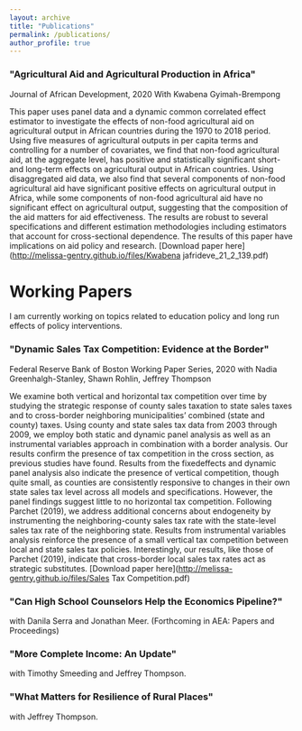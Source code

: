 ```yaml
---
layout: archive
title: "Publications"
permalink: /publications/
author_profile: true
---
```

### "Agricultural Aid and Agricultural Production in Africa"
Journal of African Development, 2020
With Kwabena Gyimah-Brempong

This paper uses panel data and a dynamic common correlated effect
estimator to investigate the effects of non-food agricultural aid on agricultural output in African countries during the 1970 to 2018 period. Using five measures of agricultural outputs in per capita terms and controlling for a number of covariates, we find that non-food agricultural aid, at the aggregate level, has positive and statistically significant short- and long-term effects on agricultural output in African countries. Using disaggregated aid data, we also find that several components of non-food agricultural aid have significant positive effects on agricultural output in Africa, while some components of non-food agricultural aid have no significant effect on agricultural output, suggesting that the composition of the aid matters for aid effectiveness. The results are robust to several specifications and different estimation methodologies including estimators that account for cross-sectional dependence. The results of this paper have implications on aid policy and research. [Download paper here](http://melissa-gentry.github.io/files/Kwabena jafrideve_21_2_139.pdf)



# Working Papers

I am currently working on topics related to education policy and long run effects of policy interventions.


### "Dynamic Sales Tax Competition: Evidence at the Border"
Federal Reserve Bank of Boston Working Paper Series, 2020
with Nadia Greenhalgh-Stanley, Shawn Rohlin, Jeffrey Thompson

We examine both vertical and horizontal tax competition over time by studying the strategic response of county sales taxation to state sales taxes and to cross-border neighboring municipalities’ combined (state and county) taxes. Using county and state sales tax data from 2003 through 2009, we employ both static and dynamic panel analysis as well as an instrumental variables approach in combination with a border analysis. Our results confirm the presence of tax competition in the cross section, as previous studies have found. Results from the fixedeffects and dynamic panel analysis also indicate the presence of vertical competition, though quite small, as counties are consistently responsive to changes in their own state sales tax level across all models and specifications. However, the panel findings suggest little to no horizontal tax competition. Following Parchet (2019), we address additional concerns about endogeneity by instrumenting the neighboring-county sales tax rate with the state-level sales tax rate of the neighboring state. Results from instrumental variables analysis reinforce the presence of a small vertical tax competition between local and state sales tax policies. Interestingly, our results, like those of Parchet (2019), indicate that cross-border local sales tax rates act as strategic substitutes. [Download paper here](http://melissa-gentry.github.io/files/Sales Tax Competition.pdf)


### "Can High School Counselors Help the Economics Pipeline?" 
with Danila Serra and Jonathan Meer. (Forthcoming in AEA: Papers and Proceedings)


### "More Complete Income: An Update" 
with Timothy Smeeding and Jeffrey Thompson.


### "What Matters for Resilience of Rural Places" 
with Jeffrey Thompson.
